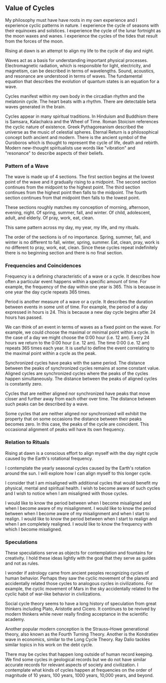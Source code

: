 ## Value of Cycles

My philosophy must have have roots in my own experience and I experience cyclic patterns in nature. I experience the cycle of seasons with their equinoxes and solstices. I experience the cycle of the lunar fortnight as the moon waxes and wanes. I experience the cycles of the tides that result from the forces of the moon.

Rising at dawn is an attempt to align my life to the cycle of day and night.

Waves act as a basis for understanding important physical processes. Electromagnetic radiation, which is responsible for light, electricity, and magnetism, can be described in terms of wavelengths. Sound, acoustics, and resonance are understood in terms of waves. The fundamental equation that describes the evolution of quantum states is an equation for a wave.

Cycles manifest within my own body in the circadian rhythm and the melatonin cycle. The heart beats with a rhythm. There are detectable beta waves generated in the brain.

Cycles appear in many spiritual traditions. In Hinduism and Buddhism there is Samsara, Kalachakra and the Wheel of Time. Roman Stoicism references the cyclic nature of existence. Greek Pythagoreanism described the universe as the music of celestial spheres. Eternal Return is a philosophical concept both ancient and modern. There is the ancient symbol of the Ouroboros which is thought to represent the cycle of life, death and rebirth. Modern new-thought spiritualists use words like "vibration" and "resonance" to describe aspects of their beliefs.

### Pattern of a Wave

The wave is made up of 4 sections. The first section begins at the lowest point of the wave and it gradually rising to a midpoint. The second section continues from the midpoint to the highest point. The third section continues from the highest point then falls to the midpoint. The fourth section continues from that midpoint then falls to the lowest point.

These sections roughly matches my conception of morning, afternoon, evening, night. Of spring, summer, fall, and winter. Of child, adolescent, adult, and elderly. Of pray, work, eat, clean.

This same pattern across my day, my year, my life, and my rituals.

The order of the sections is of no importance. Spring, summer, fall, and winter is no different to fall, winter, spring, summer. Eat, clean, pray, work is no different to pray, work, eat, clean. Since these cycles repeat indefinitely there is no beginning section and there is no final section.

### Frequencies and Coincidences

Frequency is a defining characteristic of a wave or a cycle. It describes how often a particular event happens within a specific amount of time. For example, the frequency of the day within one year is 365. This is because in one year the day cycle repeats 365 times.

Period is another measure of a wave or a cycle. It describes the duration between events in some unit of time. For example, the period of a day expressed in hours is 24. This is because a new day cycle begins after 24 hours has passed.

We can think of an event in terms of waves as a fixed point on the wave. For example, we could choose the maximal or minimal point within a cycle. In the case of a day we might choose the 0:00 hour (i.e. 12 am). Every 24 hours we return to the 0:00 hour (i.e. 12 am). The time 0:00 (i.e. 12 am) repeats 365 times each year. It is useful to define the event correlating to the maximal point within a cycle as the peak.

Synchronized cycles have peaks with the same period. The distance between the peaks of synchronized cycles remains at some constant value. Aligned cycles are synchronized cycles where the peaks of the cycles happen simultaneously. The distance between the peaks of aligned cycles is constantly zero.

Cycles that are neither aligned nor synchronized have peaks that move closer and further away from each other over time. The distance between such peaks can be described by a wave.

Some cycles that are neither aligned nor synchronized will exhibit the property that on some occasions the distance between their peaks becomes zero. In this case, the peaks of the cycle are coincident. This occasional alignment of peaks will have its own frequency.

### Relation to Rituals

Rising at dawn is a conscious effort to align myself with the day night cycle caused by the Earth's rotational frequency.

I contemplate the yearly seasonal cycles caused by the Earth's rotation around the sun. I will explore how I can align myself to this longer cycle.

I consider that I am misaligned with additional cycles that would benefit my physical, mental and spiritual health. I wish to become aware of such cycles and I wish to notice when I am misaligned with those cycles.

I would like to know the period between when I become misaligned and when I become aware of my misalignment. I would like to know the period between when I become aware of my misalignment and when I start to realign. I would like to know the period between when I start to realign and when I am completely realigned. I would like to know the frequency with which I become misaligned.

### Speculations

These speculations serve as objects for contemplation and fountains for creativity.
I hold these ideas lightly with the goal that they serve as guides and not as rules. 

I wonder if astrology came from ancient peoples recognizing cycles of human behavior. Perhaps they saw the cyclic movement of the planets and accidentally related those cycles to analogous cycles in civilizations. For example, the cyclic movement of Mars in the sky accidentally related to the cyclic habit of war-like behavior in civilizations.

Social cycle theory seems to have a long history of speculation from great thinkers including Plato, Aristotle and Cicero. It continues to be revived by modern thinkers while never really finding acceptance in the scientific academy.

Another popular modern conception is the Strauss–Howe generational theory, also known as the Fourth Turning Theory. Another is the Kondratiev wave in economics, similar to the Long Cycle Theory. Ray Dalio tackles similar topics in his work on the debt cycle.

There may be cycles that happen long outside of human record keeping. We find some cycles in geological records but we do not have similar accurate records for relevant aspects of society and civilization. I contemplate what kinds of cycles happen at frequencies on the order of magnitude of 10 years, 100 years, 1000 years, 10,000 years, and beyond.
